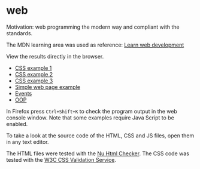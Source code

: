 # web
Motivation: web programming the modern way and compliant with the standards.

The MDN learning area was used as reference: [Learn web development](https://developer.mozilla.org/en-US/docs/Learn)

View the results directly in the browser.

* [CSS example 1](https://n3xus6.github.io/webdev/css-example-1.html)
* [CSS example 2](https://n3xus6.github.io/webdev/css-example-2.html)
* [CSS example 3](https://n3xus6.github.io/webdev/css-example-3.html)
* [Simple web page example](https://n3xus6.github.io/webdev/webpage-index.html)
* [Events](https://n3xus6.github.io/webdev/basic_events.html)
* [OOP](https://n3xus6.github.io/webdev/basic_oop.html)

In Firefox press `Ctrl+Shift+K` to check the program output in the web console window. Note that some examples require Java Script to be enabled.

To take a look at the source code of the HTML, CSS and JS files, open them in any text editor.

The HTML files were tested with the [Nu Html Checker](https://validator.w3.org/nu/about.html). The CSS code was tested with the [W3C CSS Validation Service](https://jigsaw.w3.org/css-validator/).
